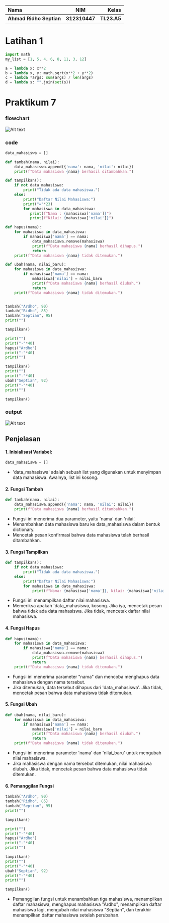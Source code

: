 | Nama                    |  **NIM**           | **Kelas**      |
|:------------------------|:------------------:|---------------:|
|**Ahmad Ridho Septian**  | **312310447**      |  **TI.23.A5**  |
# Latihan 1

```python
import math
my_list = [1, 5, 4, 6, 8, 11, 3, 12]

a = lambda x: x**2
b = lambda x, y: math.sqrt(x**2 + y**2)
c = lambda *args: sum(args) / len(args)
d = lambda s: "".join(set(s))
```

# Praktikum 7

### flowchart

![Alt text](flowchart.png)

### code

```python
data_mahasiswa = []

def tambah(nama, nilai):
    data_mahasiswa.append({'nama': nama, 'nilai': nilai})
    print(f"Data mahasiswa {nama} berhasil ditambahkan.")

def tampilkan():
    if not data_mahasiswa:
        print("Tidak ada data mahasiswa.")
    else:
        print("Daftar Nilai Mahasiswa:")
        print("="*23)
        for mahasiswa in data_mahasiswa:
           print(f"Nama : {mahasiswa['nama']}")
           print(f"Nilai: {mahasiswa['nilai']}")

def hapus(nama):
    for mahasiswa in data_mahasiswa:
        if mahasiswa['nama'] == nama:
            data_mahasiswa.remove(mahasiswa)
            print(f"Data mahasiswa {nama} berhasil dihapus.")
            return
    print(f"Data mahasiswa {nama} tidak ditemukan.")

def ubah(nama, nilai_baru):
    for mahasiswa in data_mahasiswa:
        if mahasiswa['nama'] == nama:
            mahasiswa['nilai'] = nilai_baru
            print(f"Data mahasiswa {nama} berhasil diubah.")
            return
    print(f"Data mahasiswa {nama} tidak ditemukan.")


tambah("Ardho", 90)
tambah("Ridho", 85)
tambah("Septian", 95)
print("")

tampilkan()

print("")
print("-"*40)
hapus("Ardho")
print("-"*40)
print("")

tampilkan()
print("")
print("-"*40)
ubah("Septian", 92)
print("-"*40)
print("")

tampilkan()

```

### output

![Alt text](output_praktikum7.png)

## Penjelasan

#### 1. Inisialisasi Variabel:

```python
data_mahasiswa = []
```

- 'data_mahasiswa' adalah sebuah list yang digunakan untuk menyimpan data mahasiswa. Awalnya, list ini kosong.

#### 2. Fungsi Tambah

```python
def tambah(nama, nilai):
    data_mahasiswa.append({'nama': nama, 'nilai': nilai})
    print(f"Data mahasiswa {nama} berhasil ditambahkan.")
```

- Fungsi ini menerima dua parameter, yaitu 'nama' dan 'nilai'.
- Menambahkan data mahasiswa baru ke data_mahasiswa dalam bentuk dictionary.
- Mencetak pesan konfirmasi bahwa data mahasiswa telah berhasil ditambahkan.

#### 3. Fungsi Tampilkan

```python
def tampilkan():
    if not data_mahasiswa:
        print("Tidak ada data mahasiswa.")
    else:
        print("Daftar Nilai Mahasiswa:")
        for mahasiswa in data_mahasiswa:
            print(f"Nama: {mahasiswa['nama']}, Nilai: {mahasiswa['nilai']}")
```

- Fungsi ini menampilkan daftar nilai mahasiswa.
- Memeriksa apakah 'data_mahasiswa, kosong. Jika iya, mencetak pesan bahwa tidak ada data mahasiswa. Jika tidak, mencetak daftar nilai mahasiswa.

#### 4. Fungsi Hapus

```python
def hapus(nama):
    for mahasiswa in data_mahasiswa:
        if mahasiswa['nama'] == nama:
            data_mahasiswa.remove(mahasiswa)
            print(f"Data mahasiswa {nama} berhasil dihapus.")
            return
    print(f"Data mahasiswa {nama} tidak ditemukan.")
```

- Fungsi ini menerima parameter "nama" dan mencoba menghapus data mahasiswa dengan nama tersebut.
- Jika ditemukan, data tersebut dihapus dari 'data_mahasiswa'. Jika tidak, mencetak pesan bahwa data mahasiswa tidak ditemukan.

#### 5. Fungsi Ubah

```python
def ubah(nama, nilai_baru):
    for mahasiswa in data_mahasiswa:
        if mahasiswa['nama'] == nama:
            mahasiswa['nilai'] = nilai_baru
            print(f"Data mahasiswa {nama} berhasil diubah.")
            return
    print(f"Data mahasiswa {nama} tidak ditemukan.")
```

- Fungsi ini menerima parameter 'nama' dan 'nilai_baru' untuk mengubah nilai mahasiswa.
- Jika mahasiswa dengan nama tersebut ditemukan, nilai mahasiswa diubah. Jika tidak, mencetak pesan bahwa data mahasiswa tidak ditemukan.

#### 6. Pemanggilan Fungsi

```python
tambah("Ardho", 90)
tambah("Ridho", 85)
tambah("Septian", 95)
print("")

tampilkan()

print("")
print("-"*40)
hapus("Ardho")
print("-"*40)
print("")

tampilkan()
print("")
print("-"*40)
ubah("Septian", 92)
print("-"*40)
print("")

tampilkan()
```

- Pemanggilan fungsi untuk menambahkan tiga mahasiswa, menampilkan daftar mahasiswa, menghapus mahasiswa "Ardho", menampilkan daftar mahasiswa lagi, mengubah nilai mahasiswa "Septian", dan terakhir menampilkan daftar mahasiswa setelah perubahan.

